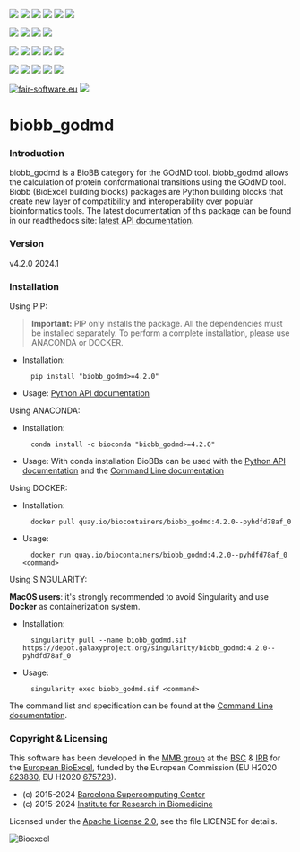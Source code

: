 [![](https://img.shields.io/github/v/tag/bioexcel/biobb_godmd?label=Version)](https://GitHub.com/bioexcel/biobb_godmd/tags/)
[![](https://img.shields.io/pypi/v/biobb-godmd.svg?label=Pypi)](https://pypi.python.org/pypi/biobb-godmd/)
[![](https://img.shields.io/conda/vn/bioconda/biobb_godmd?label=Conda)](https://anaconda.org/bioconda/biobb_godmd)
[![](https://img.shields.io/conda/dn/bioconda/biobb_godmd?label=Conda%20Downloads)](https://anaconda.org/bioconda/biobb_godmd)
[![](https://img.shields.io/badge/Docker-Quay.io-blue)](https://quay.io/repository/biocontainers/biobb_godmd?tab=tags)
[![](https://img.shields.io/badge/Singularity-GalaxyProject-blue)](https://depot.galaxyproject.org/singularity/biobb_godmd:4.2.0--pyhdfd78af_0)

[![](https://img.shields.io/badge/OS-Unix%20%7C%20MacOS-blue)](https://github.com/bioexcel/biobb_godmd)
[![](https://img.shields.io/pypi/pyversions/biobb-godmd.svg?label=Python%20Versions)](https://pypi.org/project/biobb-godmd/)
[![](https://img.shields.io/badge/License-Apache%202.0-blue.svg)](https://opensource.org/licenses/Apache-2.0)
[![](https://img.shields.io/badge/Open%20Source%3f-Yes!-blue)](https://github.com/bioexcel/biobb_godmd)

[![](https://readthedocs.org/projects/biobb-godmd/badge/?version=latest&label=Docs)](https://biobb-godmd.readthedocs.io/en/latest/?badge=latest)
[![](https://img.shields.io/website?down_message=Offline&label=Biobb%20Website&up_message=Online&url=https%3A%2F%2Fmmb.irbbarcelona.org%2Fbiobb%2F)](https://mmb.irbbarcelona.org/biobb/)
[![](https://img.shields.io/badge/Youtube-tutorial-blue?logo=youtube&logoColor=red)](https://www.youtube.com/watch?v=ou1DOGNs0xM)
[![](https://zenodo.org/badge/DOI/10.1038/s41597-019-0177-4.svg)](https://doi.org/10.1038/s41597-019-0177-4)
[![](https://img.shields.io/endpoint?color=brightgreen&url=https%3A%2F%2Fapi.juleskreuer.eu%2Fcitation-badge.php%3Fshield%26doi%3D10.1038%2Fs41597-019-0177-4)](https://www.nature.com/articles/s41597-019-0177-4#citeas)

[![](https://docs.bioexcel.eu/biobb_godmd/junit/testsbadge.svg)](https://docs.bioexcel.eu/biobb_godmd/junit/report.html)
[![](https://docs.bioexcel.eu/biobb_godmd/coverage/coveragebadge.svg)](https://docs.bioexcel.eu/biobb_godmd/coverage/)
[![](https://docs.bioexcel.eu/biobb_godmd/flake8/flake8badge.svg)](https://docs.bioexcel.eu/biobb_godmd/flake8/)
[![](https://img.shields.io/github/last-commit/bioexcel/biobb_godmd?label=Last%20Commit)](https://github.com/bioexcel/biobb_godmd/commits/master)
[![](https://img.shields.io/github/issues/bioexcel/biobb_godmd.svg?color=brightgreen&label=Issues)](https://GitHub.com/bioexcel/biobb_godmd/issues/)

[![fair-software.eu](https://img.shields.io/badge/fair--software.eu-%E2%97%8F%20%20%E2%97%8F%20%20%E2%97%8F%20%20%E2%97%8F%20%20%E2%97%8F-green)](https://fair-software.eu)
[![](https://www.bestpractices.dev/projects/8847/badge)](https://www.bestpractices.dev/projects/8847)

[](https://bestpractices.coreinfrastructure.org/projects/8847/badge)

[//]: # (The previous line invisible link is for compatibility with the howfairis script https://github.com/fair-software/howfairis-github-action/tree/main wich uses the old bestpractices URL)

# biobb_godmd

### Introduction
biobb_godmd is a BioBB category for the GOdMD tool.
biobb_godmd allows the calculation of protein conformational transitions using the GOdMD tool.
Biobb (BioExcel building blocks) packages are Python building blocks that
create new layer of compatibility and interoperability over popular
bioinformatics tools.
The latest documentation of this package can be found in our readthedocs site:
[latest API documentation](http://biobb-godmd.readthedocs.io/en/latest/).

### Version
v4.2.0 2024.1

### Installation
Using PIP:

> **Important:** PIP only installs the package. All the dependencies must be installed separately. To perform a complete installation, please use ANACONDA or DOCKER.

* Installation:


        pip install "biobb_godmd>=4.2.0"


* Usage: [Python API documentation](https://biobb-godmd.readthedocs.io/en/latest/modules.html)

Using ANACONDA:

* Installation:


        conda install -c bioconda "biobb_godmd>=4.2.0"


* Usage: With conda installation BioBBs can be used with the [Python API documentation](https://biobb-godmd.readthedocs.io/en/latest/modules.html) and the [Command Line documentation](https://biobb-godmd.readthedocs.io/en/latest/command_line.html)

Using DOCKER:

* Installation:


        docker pull quay.io/biocontainers/biobb_godmd:4.2.0--pyhdfd78af_0


* Usage:


        docker run quay.io/biocontainers/biobb_godmd:4.2.0--pyhdfd78af_0 <command>


Using SINGULARITY:

**MacOS users**: it's strongly recommended to avoid Singularity and use **Docker** as containerization system.

* Installation:


        singularity pull --name biobb_godmd.sif https://depot.galaxyproject.org/singularity/biobb_godmd:4.2.0--pyhdfd78af_0


* Usage:


        singularity exec biobb_godmd.sif <command>


The command list and specification can be found at the [Command Line documentation](https://biobb-godmd.readthedocs.io/en/latest/command_line.html).

### Copyright & Licensing
This software has been developed in the [MMB group](http://mmb.irbbarcelona.org) at the [BSC](http://www.bsc.es/) & [IRB](https://www.irbbarcelona.org/) for the [European BioExcel](http://bioexcel.eu/), funded by the European Commission (EU H2020 [823830](http://cordis.europa.eu/projects/823830), EU H2020 [675728](http://cordis.europa.eu/projects/675728)).

* (c) 2015-2024 [Barcelona Supercomputing Center](https://www.bsc.es/)
* (c) 2015-2024 [Institute for Research in Biomedicine](https://www.irbbarcelona.org/)

Licensed under the
[Apache License 2.0](https://www.apache.org/licenses/LICENSE-2.0), see the file LICENSE for details.

![](https://bioexcel.eu/wp-content/uploads/2019/04/Bioexcell_logo_1080px_transp.png "Bioexcel")
